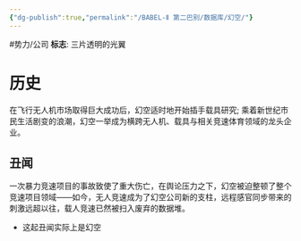 ```yaml
---
{"dg-publish":true,"permalink":"/BABEL-Ⅱ 第二巴别/数据库/幻空/"}
---
```


#势力/公司 
**标志**: 三片透明的光翼

# 历史
在飞行无人机市场取得巨大成功后，幻空适时地开始插手载具研究; 乘着新世纪市民生活剧变的浪潮，幻空一举成为横跨无人机、载具与相关竞速体育领域的龙头企业。
## 丑闻
一次暴力竞速项目的事故致使了重大伤亡，在舆论压力之下，幻空被迫整顿了整个竞速项目领域——如今，无人竞速成为了幻空公司新的支柱，远程感官同步带来的刺激远超以往，载人竞速已然被扫入废弃的数据堆。
- 这起丑闻实际上是幻空